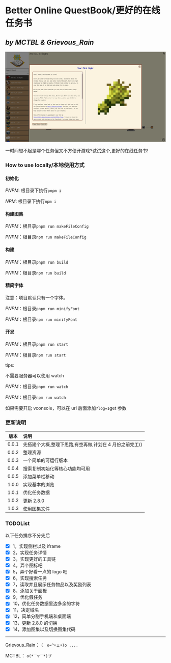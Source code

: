 # Better Online QuestBook/更好的在线任务书

## _by MCTBL & Grievous_Rain_

![now](pic/now.png)

一时间想不起是哪个任务但又不方便开游戏?试试这个,更好的在线任务书!

### How to use locally/本地使用方式

#### 初始化

_PNPM_: 根目录下执行`pnpm i`

_NPM_: 根目录下执行`npm i`

#### 构建图集

_PNPM_：根目录`pnpm run makeFileConfig`

_PNPM_：根目录`npm run makeFileConfig`

#### 构建

_PNPM_：根目录`pnpm run build`

_PNPM_：根目录`npm run build`

#### 精简字体

注意：项目默认只有一个字体。

_PNPM_：根目录`pnpm run minifyFont`

_PNPM_：根目录`npm run minifyFont`

#### 开发

_PNPM_：根目录`pnpm run start`

_PNPM_：根目录`npm run start`

tips:

不需要服务器可以使用 watch

_PNPM_：根目录`pnpm run watch`

_PNPM_：根目录`npm run watch`

如果需要开启 vconsole，可以在 url 后面添加`?log=1`get 参数

### 更新说明

| 版本  | 说明                                                     |
| :---: | :------------------------------------------------------- |
| 0.0.1 | 先搭建个大概,整理下思路,有空再做,计划在 4 月份之前完工() |
| 0.0.2 | 整理资源                                                 |
| 0.0.3 | 一个简单的可运行版本                                     |
| 0.0.4 | 搜索复制初始化等核心功能均可用                           |
| 0.0.5 | 添加菜单栏移动                                           |
| 1.0.0 | 实现基本的浏览                                           |
| 1.0.1 | 优化任务数据                                             |
| 1.0.2 | 更新 2.8.0                                               |
| 1.0.3 | 使用图集文件                                             |

### TODOList

以下任务排序不分先后

-   [x] 1，实现侧栏以及 iframe
-   [x] 2，实现任务详情
-   [x] 3，实现更好的工具链
-   [x] 4，弄个图标吧
-   [x] 5，弄个好看一点的 logo 吧
-   [x] 6，实现搜索任务
-   [x] 7，读取并且展示任务物品以及奖励列表
-   [x] 8，添加关于面板
-   [x] 9，优化假任务
-   [x] 10，优化任务数据里边多余的字符
-   [x] 11，决定域名
-   [x] 12，简单分割手机端和桌面端
-   [x] 13，更新 2.8.0 的切换
-   [x] 14，添加图集以及切换图集代码

---

Grievous_Rain： `(　o=^•ェ•)o ....`

MCTBL： `o(*￣▽￣*)ブ`
